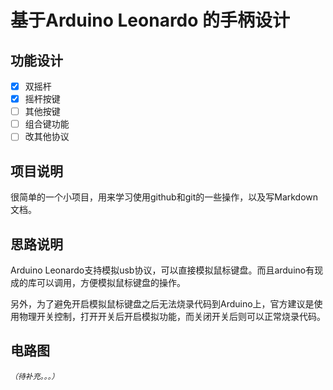 # 基于Arduino Leonardo 的手柄设计
## 功能设计
- [x] 双摇杆
- [x] 摇杆按键
- [ ] 其他按键
- [ ] 组合键功能
- [ ] 改其他协议

## 项目说明
很简单的一个小项目，用来学习使用github和git的一些操作，以及写Markdown文档。

## 思路说明
Arduino Leonardo支持模拟usb协议，可以直接模拟鼠标键盘。而且arduino有现成的库可以调用，方便模拟鼠标键盘的操作。

另外，为了避免开启模拟鼠标键盘之后无法烧录代码到Arduino上，官方建议是使用物理开关控制，打开开关后开启模拟功能，而关闭开关后则可以正常烧录代码。

## 电路图

*`（待补充。。。）`*

